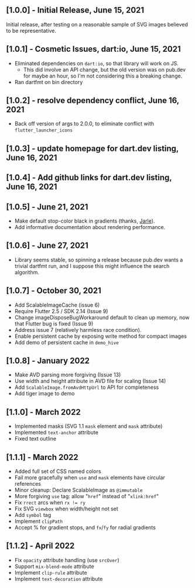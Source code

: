 ## [1.0.0] - Initial Release, June 15, 2021

Initial release, after testing on a reasonable sample of SVG images
believed to be representative.

## [1.0.1] - Cosmetic Issues, dart:io, June 15, 2021

- Eliminated dependencies on `dart:io`, so that library will work on JS.
  - This did involve an API change, but the old version was on pub.dev
    for maybe an hour, so I'm not considering this a breaking change.
- Ran dartfmt on bin directory

## [1.0.2] - resolve dependency conflict, June 16, 2021

- Back off version of args to 2.0.0, to eliminate conflict with 
  `flutter_launcher_icons`

## [1.0.3] - update homepage for dart.dev listing, June 16, 2021

## [1.0.4] - Add github links for dart.dev listing, June 16, 2021

## [1.0.5] - June 21, 2021

- Make default stop-color black in gradients (thanks, 
  [Jarle](https://github.com/jarlestabell)).
- Add informative documentation about rendering performance.

## [1.0.6] - June 27, 2021

- Library seems stable, so spinning a release because pub.dev wants
  a trivial dartfmt run, and I suppose this might influence the search
  algorithm.

## [1.0.7] - October 30, 2021

- Add ScalableImageCache (issue 6)
- Require Flutter 2.5 / SDK 2.14 (Issue 9)
- Change imageDisposeBugWorkaround default to clean up memory,
  now that Flutter bug is fixed (Issue 9)
- Address issue 7 (relatively harmless race condition).
- Enable persistent cache by exposing write method for compact images
- Add demo of persistent cache in `demo_hive`

## [1.0.8] - January 2022

- Make AVD parsing more forgiving (Issue 13)
- Use width and height attribute in AVD file for scaling (Issue 14)
- Add `ScalableImage.fromAvdHttpUrl` to API for completeness
- Add tiger image to demo

## [1.1.0] - March 2022

- Implemented masks (SVG 1.1 `mask` element and `mask` attribute)
- Implemented `text-anchor` attribute
- Fixed text outline

## [1.1.1] - March 2022

- Added full set of CSS named colors
- Fail more gracefully when `use` and `mask` elements have circular references
- Minor cleanup:  Declare ScalableImage as `@immutable`
- More forgiving `use` tag:  allow "`href`" instead of "`xlink:href`"
- Fix `rrect` arcs when `rx != ry`
- Fix SVG `viewbox` when width/height not set
- Add `symbol` tag
- Implement `clipPath`
- Accept % for gradient stops, and `fx`/`fy` for radial gradients

## [1.1.2] - April 2022

- Fix `opacity` attribute handling (use `srcOver`)
- Support `mix-blend-mode` attribute
- Implement `clip-rule` attribute
- Implement `text-decoration` attribute
